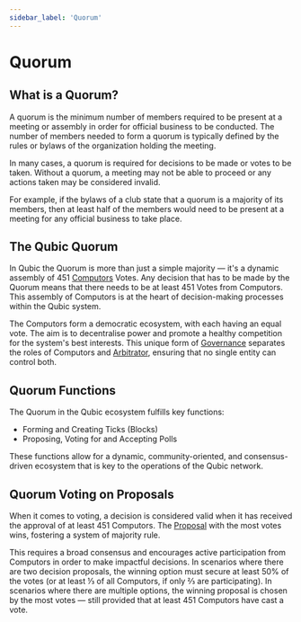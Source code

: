 ```yaml
---
sidebar_label: 'Quorum'
---
```


# Quorum

## What is a Quorum?
A quorum is the minimum number of members required to be present at a meeting or assembly in order for official business to be conducted. The number of members needed to form a quorum is typically defined by the rules or bylaws of the organization holding the meeting.

In many cases, a quorum is required for decisions to be made or votes to be taken. Without a quorum, a meeting may not be able to proceed or any actions taken may be considered invalid.

For example, if the bylaws of a club state that a quorum is a majority of its members, then at least half of the members would need to be present at a meeting for any official business to take place.

## The Qubic Quorum
In Qubic the Quorum is more than just a simple majority — it's a dynamic assembly of 451 [Computors](/learn/nodes) Votes. Any decision that has to be made by the Quorum means that there needs to be at least 451 Votes from Computors. This assembly of Computors is at the heart of decision-making processes within the Qubic system.

The Computors form a democratic ecosystem, with each having an equal vote. The aim is to decentralise power and promote a healthy competition for the system's best interests. This unique form of [Governance](/learn/governance) separates the roles of Computors and [Arbitrator](/learn/arbitrator), ensuring that no single entity can control both.

## Quorum Functions
The Quorum in the Qubic ecosystem fulfills key functions:

- Forming and Creating Ticks (Blocks)
- Proposing, Voting for and Accepting Polls

These functions allow for a dynamic, community-oriented, and consensus-driven ecosystem that is key to the operations of the Qubic network.


## Quorum Voting on Proposals
When it comes to voting, a decision is considered valid when it has received the approval of at least 451 Computors. The [Proposal](/learn/proposals) with the most votes wins, fostering a system of majority rule.

This requires a broad consensus and encourages active participation from Computors in order to make impactful decisions. In scenarios where there are two decision proposals, the winning option must secure at least 50% of the votes (or at least ⅓ of all Computors, if only ⅔ are participating). In scenarios where there are multiple options, the winning proposal is chosen by the most votes — still provided that at least 451 Computors have cast a vote.
